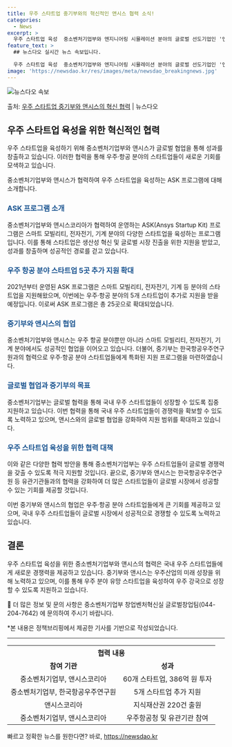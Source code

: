 ```yaml
---
title: 우주 스타트업 중기부와의 혁신적인 앤시스 협력 소식!
categories:
  - News
excerpt: >
  우주 스타트업 육성  중소벤처기업부와 엔지니어링 시뮬레이션 분야의 글로벌 선도기업인 '앤시스'(Ansys)가…
feature_text: >
  ## 뉴스다오 실시간 뉴스 속보입니다.

  우주 스타트업 육성  중소벤처기업부와 엔지니어링 시뮬레이션 분야의 글로벌 선도기업인 '앤시스'(Ansys)가…
image: 'https://newsdao.kr/res/images/meta/newsdao_breakingnews.jpg'
---
```


![뉴스다오 속보](https://newsdao.kr/res/images/meta/newsdao_breakingnews.jpg)

<p>출처: <a href="https://newsdao.kr/4359" rel="dofollow">우주 스타트업 중기부와 앤시스의 혁신 협력</a> | 뉴스다오</p>

<h2 data-ke-size="size26">우주 스타트업 육성을 위한 혁신적인 협력</h2>
우주 스타트업을 육성하기 위해 중소벤처기업부와 앤시스가 글로벌 협업을 통해 성과를 창출하고 있습니다. 이러한 협력을 통해 우주·항공 분야의 스타트업들이 새로운 기회를 모색하고 있습니다. 

<p data-ke-size="size16">중소벤처기업부와 앤시스가 협력하여 우주 스타트업을 육성하는 ASK 프로그램에 대해 소개합니다.</p>

<h3 data-ke-size="size24"><b><span style="color: #1a5490;">ASK 프로그램 소개</span></b></h3>
중소벤처기업부와 앤시스코리아가 협력하여 운영하는 ASK(Ansys Startup Kit) 프로그램은 스마트 모빌리티, 전자전기, 기계 분야의 다양한 스타트업을 육성하는 프로그램입니다. 이를 통해 스타트업은 생산성 혁신 및 글로벌 시장 진출을 위한 지원을 받았고, 성과를 창출하며 성공적인 경로를 걷고 있습니다.

<h3 data-ke-size="size24"><b><span style="color: #1a5490;">우주 항공 분야 스타트업 5곳 추가 지원 확대</span></b></h3>
2021년부터 운영된 ASK 프로그램은 스마트 모빌리티, 전자전기, 기계 등 분야의 스타트업을 지원해왔으며, 이번에는 우주·항공 분야의 5개 스타트업이 추가로 지원을 받을 예정입니다. 이로써 ASK 프로그램은 총 25곳으로 확대되었습니다.

<h3 data-ke-size="size24"><b><span style="color: #1a5490;">중기부와 앤시스의 협업</span></b></h3>
중소벤처기업부와 앤시스는 우주 항공 분야뿐만 아니라 스마트 모빌리티, 전자전기, 기계 분야에서도 성공적인 협업을 이어오고 있습니다. 더불어, 중기부는 한국항공우주연구원과의 협력으로 우주·항공 분야 스타트업들에게 특화된 지원 프로그램을 마련하였습니다. 

<h3 data-ke-size="size24"><b><span style="color: #1a5490;">글로벌 협업과 중기부의 목표</span></b></h3>
중소벤처기업부는 글로벌 협력을 통해 국내 우주 스타트업들이 성장할 수 있도록 집중 지원하고 있습니다. 이번 협력을 통해 국내 우주 스타트업들이 경쟁력을 확보할 수 있도록 노력하고 있으며, 앤시스와의 글로벌 협업을 강화하여 지원 범위를 확대하고 있습니다.

<h3 data-ke-size="size24"><b><span style="color: #1a5490;">우주 스타트업 육성을 위한 협력 대책</span></b></h3>
이와 같은 다양한 협력 방안을 통해 중소벤처기업부는 우주 스타트업들이 글로벌 경쟁력을 갖출 수 있도록 적극 지원할 것입니다. 끝으로, 중기부와 앤시스는 한국항공우주연구원 등 유관기관들과의 협력을 강화하여 더 많은 스타트업들이 글로벌 시장에서 성공할 수 있는 기회를 제공할 것입니다.

이번 중기부와 앤시스의 협업은 우주·항공 분야 스타트업들에게 큰 기회를 제공하고 있으며, 국내 우주 스타트업들이 글로벌 시장에서 성공적으로 경쟁할 수 있도록 노력하고 있습니다. 

<h2 data-ke-size="size26">결론</h2>
우주 스타트업 육성을 위한 중소벤처기업부와 앤시스의 협력은 국내 우주 스타트업들에게 새로운 경쟁력을 제공하고 있습니다. 중기부와 앤시스는 우주산업의 미래 성장을 위해 노력하고 있으며, 이를 통해 우주 분야 유망 스타트업을 육성하여 우주 강국으로 성장할 수 있도록 지원하고 있습니다. 

🔔 더 많은 정보 및 문의 사항은 중소벤처기업부 창업벤처혁신실 글로벌창업팀(044-204-7642) 에 문의하여 주시기 바랍니다. 

*본 내용은 정책브리핑에서 제공한 기사를 기반으로 작성되었습니다.

<hr data-ke-size="size24">

<table>
	<tr>
		<th colspan="2" style="text-align: center; height: 17px;"><b>협력 내용</b></th>
	</tr>
	<tr>
		<td style="text-align: center; height: 17px;"><b>참여 기관</b></td>
		<td style="text-align: center; height: 17px;"><b>성과</b></td>
	</tr>
	<tr>
		<td style="text-align: center; height: 17px;">중소벤처기업부, 앤시스코리아</td>
		<td style="text-align: center; height: 17px;">60개 스타트업, 386억 원 투자</td>
	</tr>
	<tr>
		<td style="text-align: center; height: 17px;">중소벤처기업부, 한국항공우주연구원</td>
		<td style="text-align: center; height: 17px;">5개 스타트업 추가 지원</td>
	</tr>
	<tr>
		<td style="text-align: center; height: 17px;">앤시스코리아</td>
		<td style="text-align: center; height: 17px;">지식재산권 220건 출원</td>
	</tr>
	<tr>
		<td style="text-align: center; height: 17px;">중소벤처기업부, 앤시스코리아</td>
		<td style="text-align: center; height: 17px;">우주항공청 및 유관기관 참여</td>
	</tr>
</table>
 

빠르고 정확한 뉴스를 원한다면? 바로, <a href="https://newsdao.kr" rel="dofollow">https://newsdao.kr</a>


